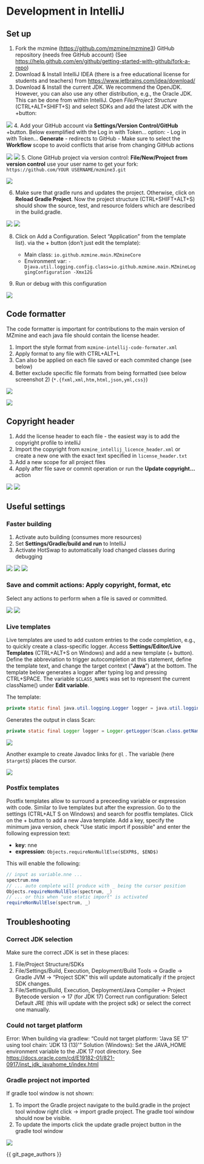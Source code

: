 # Development in IntelliJ

## Set up

1. Fork the mzmine (https://github.com/mzmine/mzmine3) GitHub repository (needs free GitHub account) (See https://help.github.com/en/github/getting-started-with-github/fork-a-repo)
2. Download & Install IntelliJ IDEA (there is a free educational license for students and teachers) from https://www.jetbrains.com/idea/download/
3. Download & Install the current JDK. We recommend the OpenJDK. However, you can also use any other distribution, e.g., the Oracle JDK. This can be done from within IntelliJ. Open _File/Project Structure_ (CTRL+ALT+SHIFT+S) and select SDKs and add the latest JDK with the +button:

![](../../img/contribute/intellij_jdk.png) 4. Add your GitHub account via **Settings/Version Control/GitHub** +button. Below exemplified with the Log in with Token... option: - Log in with Token… **Generate** - redirects to GitHub - Make sure to select the **Workflow** scope to avoid conflicts that arise from changing GitHub actions

![](../../img/contribute/intellij_gh.png)
![](../../img/contribute/intellij_token.png) 5. Clone GitHub project via version control: **File/New/Project from version control** use your user name to get your fork: `https://github.com/YOUR USERNAME/mzmine3.git`

![](../../img/contribute/intellij_project.png)

6. Make sure that gradle runs and updates the project. Otherwise, click on **Reload Gradle Project**.
   Now the project structure (CTRL+SHIFT+ALT+S) should show the source, test, and resource folders which are described in the build.gradle.

![](../../img/contribute/intellij_gradle.png)
![](../../img/contribute/intellij_project_structure.png)

8. Click on Add a Configuration. Select “Application” from the template list). via the + button (don’t just edit the template):

   - Main class: `io.github.mzmine.main.MZmineCore`
   - Environment var: `-Djava.util.logging.config.class=io.github.mzmine.main.MZmineLoggingConfiguration -Xmx12G`

9. Run or debug with this configuration

![](../../img/contribute/intellij_run2.png)

## Code formatter

The code formatter is important for contributions to the main version of MZmine and each java file should contain the license header.

1. Import the style format from `mzmine-intellij-code-formater.xml`
2. Apply format to any file with CTRL+ALT+L
3. Can also be applied on each file saved or each commited change (see below)
4. Better exclude specific file formats from being formatted (see below screenshot 2) (`*.{fxml,xml,htm,html,json,yml,css}`)

![](../../img/contribute/intellij_style.png)

![](../../img/contribute/intellij_style2.png)

## Copyright header

1. Add the license header to each file - the easiest way is to add the copyright profile to intelliJ
2. Import the copyright from `mzmine_intellij_licence_header.xml` or create a new one with the exact text specified in `license_header.txt`
3. Add a new scope for all project files
4. Apply after file save or commit operation or run the **Update copyright...** action

![](../../img/contribute/intellij_copyright1.png)
![](../../img/contribute/intellij_copyright2.png)

## Useful settings

### Faster building

1. Activate auto building (consumes more resources)
2. Set **Settings/Gradle/build and run** to IntelliJ
3. Activate HotSwap to automatically load changed classes during debugging

![](../../img/contribute/intellij_auto_build.png)
![](../../img/contribute/intellij_build_run.png)
![](../../img/contribute/intellij_hotswap.png)

### Save and commit actions: Apply copyright, format, etc

Select any actions to perform when a file is saved or committed.

![](../../img/contribute/intellij_save_actions.png)
![](../../img/contribute/intellij_commit.png)

### Live templates

Live templates are used to add custom entries to the code completion, e.g., to quickly create a class-specific logger.
Access **Settings/Editor/Live Templates** (CTRL+ALT+S on Windows) and add a new template (+ button). Define the
abbreviation to trigger autocompletion at this statement, define the template text, and change the target context
(“**Java**”) at the bottom. The template below generates a logger after typing log and pressing CTRL+SPACE. The variable
`$CLASS_NAME$` was set to represent the current className() under **Edit variable**.

The template:

```java
private static final java.util.logging.Logger logger = java.util.logging.Logger.getLogger($CLASSNAME$.class.getName());
```

Generates the output in class Scan:

```java
private static final Logger logger = Logger.getLogger(Scan.class.getName());
```

![](../../img/contribute/intellij_template.png)

Another example to create Javadoc links for `@l` . The variable (here `$target$`) places the cursor.

![](../../img/contribute/intellij_template2.png)

### Postfix templates

Postfix templates allow to surround a preceeding variable or expression with code. Similar to live templates but after the expression. Go to the settings (CTRL+ALT S on Windows) and search for postfix templates. Click on the + button to add a new Java template.
Add a key, specify the minimum java version, check "Use static import if possible" and enter the following expression text:

- **key**: nne
- **expression**: `Objects.requireNonNullElse($EXPR$, $END$)`

This will enable the following:

```java
// input as variable.nne ...
spectrum.nne
// ... auto complete will produce with _ being the cursor position
Objects.requireNonNullElse(spectrum, _)
// ... or this when "use static import" is activated
requireNonNullElse(spectrum, _)
```

## Troubleshooting

### Correct JDK selection

Make sure the correct JDK is set in these places:

1. File/Project Structure/SDKs
2. File/Settings/Build, Execution, Deployment/Build Tools → Gradle → Gradle JVM → “Project SDK” this will update
   automatically if the project SDK changes.
3. File/Settings/Build, Execution, Deployment/Java Compiler → Project Bytecode version → 17 (for JDK 17)
   Correct run configuration: Select Default JRE (this will update with the project sdk) or select the correct one manually.

### Could not target platform

[//]: # "<!-- markdown-link-check-disable -->"

Error: When building via gradlew: “Could not target platform: 'Java SE 17' using tool chain: 'JDK 13 (13)'”
Solution (Windows): Set the JAVA_HOME environment variable to the JDK 17 root directory.
See https://docs.oracle.com/cd/E19182-01/821-0917/inst_jdk_javahome_t/index.html

[//]: # "<!-- markdown-link-check-enable -->"

### Gradle project not imported

If gradle tool window is not shown:

1. To import the Gradle project navigate to the build.gradle in the project tool window
   right click → import gradle project. The gradle tool window should now be visible.
2. To update the imports click the update gradle project button in the gradle tool window

![](../../img/contribute/intellij_gradle_update.png)

{{ git_page_authors }}
